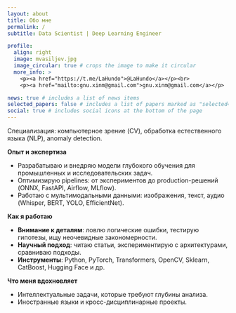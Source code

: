 ```yaml
---
layout: about
title: Обо мне
permalink: /
subtitle: Data Scientist | Deep Learning Engineer

profile:
  align: right
  image: mvasiljev.jpg
  image_circular: true # crops the image to make it circular
  more_info: >
    <p><a href="https://t.me/LaHundo">@LaHundo</a></p><br>
    <p><a href="mailto:gnu.xinm@gmail.com">gnu.xinm@gmail.com</a></p>

news: true # includes a list of news items
selected_papers: false # includes a list of papers marked as "selected={true}"
social: true # includes social icons at the bottom of the page
---
```


Специализация: компьютерное зрение (CV), обработка естественного языка (NLP), anomaly detection.

**Опыт и экспертиза**

- Разрабатываю и внедряю модели глубокого обучения для промышленных и исследовательских задач.
- Оптимизирую pipelines: от экспериментов до production-решений (ONNX, FastAPI, Airflow, MLflow).
- Работаю с мультимодальными данными: изображения, текст, аудио (Whisper, BERT, YOLO, EfficientNet).

**Как я работаю**

- **Внимание к деталям**: ловлю логические ошибки, тестирую гипотезы, ищу неочевидные закономерности.
- **Научный подход**: читаю статьи, экспериментирую с архитектурами, сравниваю подходы.
- **Инструменты**: Python, PyTorch, Transformers, OpenCV, Sklearn, CatBoost, Hugging Face и др.

**Что меня вдохновляет**

- Интеллектуальные задачи, которые требуют глубины анализа.
- Иностранные языки и кросс-дисциплинарные проекты.
